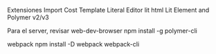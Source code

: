 Extensiones
Import Cost
Template Literal Editor
lit html
Lit Element and Polymer v2/v3

Para el server, revisar web-dev-browser
npm install -g polymer-cli


webpack
npm install -D webpack webpack-cli
